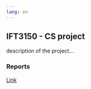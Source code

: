 ```yaml
---
lang: en
---
```


## IFT3150 - CS project

description of the project...

### Reports

[Link](reports/report-cjeanm.html)
